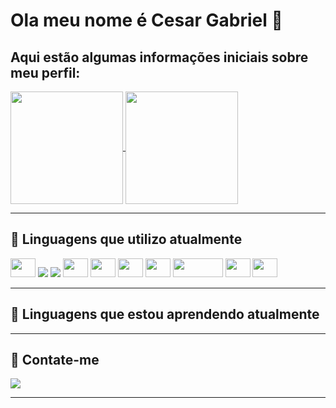 <h1>Ola meu nome é Cesar Gabriel 👋</h1>


<h2>Aqui estão algumas informações iniciais sobre meu perfil:</h2>

<div>
    <a href="https://github.com/CesarGabriel26">
    <img height=180em align="center" src="https://github-readme-stats.vercel.app/api?username=CesarGabriel26&show_icons=true&theme=gruvbox" />
  </a>
  <a href="https://github.com/CesarGabriel26">
    <img height=180em align="center" src="https://github-readme-stats.vercel.app/api/top-langs/?username=CesarGabriel26&layout=compact&theme=gruvbox" />
  </a>
</div>

<hr>
<h2>🔭 Linguagens que utilizo atualmente</h2>
<div>
    <img height=30 width=40 src="https://cdn.jsdelivr.net/gh/devicons/devicon/icons/javascript/javascript-original.svg" />     
    <img src="https://cdn.jsdelivr.net/gh/devicons/devicon@latest/icons/sqlite/sqlite-original-wordmark.svg" />
    <img src="https://cdn.jsdelivr.net/gh/devicons/devicon@latest/icons/mysql/mysql-original-wordmark.svg" />
    <img height=30 width=40 src="https://cdn.jsdelivr.net/gh/devicons/devicon/icons/css3/css3-original.svg" /> 
    <img height=30 width=40 src="https://cdn.jsdelivr.net/gh/devicons/devicon/icons/html5/html5-original.svg" />
    <img height=30 width=40 src="https://cdn.jsdelivr.net/gh/devicons/devicon/icons/python/python-original.svg" />
    <img height=30 width=40 src="https://cdn.jsdelivr.net/gh/devicons/devicon/icons/godot/godot-original-wordmark.svg" />
    <img height=30 width=80 src="https://cdn.jsdelivr.net/gh/devicons/devicon/icons/go/go-original-wordmark.svg" />     
    <img height=30 width=40 src="https://cdn.jsdelivr.net/gh/devicons/devicon/icons/csharp/csharp-original.svg" /> 
    <img height=30 width=40 src="https://cdn.jsdelivr.net/gh/devicons/devicon/icons/react/react-original-wordmark.svg" /> 
</div>     
<hr>
<h2>🌱 Linguagens que estou aprendendo atualmente</h2>
<div>
  
</div>     
<hr>
<h2>🔔 Contate-me</h2>
<div>
  <a href="mailto:cesargabrielsousasousa@gmail.com" target="_blank">
    <img src="https://img.shields.io/badge/Gmail-D14836?style=for-the-badge&logo=gmail&logoColor=white" />     
  </a>
</div>     
<hr>
